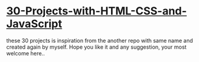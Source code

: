 # [30-Projects-with-HTML-CSS-and-JavaScript](https://krishanprajapat23.github.io/30-Projects-with-HTML-CSS-and-JavaScript/)

these 30 projects is inspiration from the another repo with same name and created again by myself. Hope you like it and any suggestion, your most welcome here.. 

